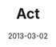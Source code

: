---
layout: message
category: message
series: "Follow the Leader"
title: "Act"
date: 2013-03-02
audio-description: "Brian Tome talks about learning how to act on what the Leader is asking us to do."
audio: "http://www.crossroads.net/players/media/hq/followtheleader-04.mp3"
audio-title: "Act"
audio-duration: "41&#58;10"
program-description: "Program - Wk4"
program: "http://www.crossroads.net/players/media/hq/03_02-03_13Program_LO.pdf"
program-title: "Act"
video-description: "Brian Tome talks about learning how to act on what the Leader is asking us to do."
video-title: "Act"
video: "https://s3.amazonaws.com/crossroadsvideomessages/followtheleader-04.mp4"
---